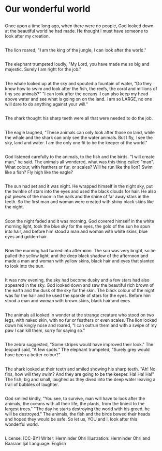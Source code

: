 # Our wonderful world

##
Once upon a time long ago, when
there were no people, God looked
down at the beautiful world he had
made.
He thought I must have someone to
look after my creation.

##
The lion roared, "I am the king of
the jungle, I can look after the
world."

##
The elephant trumpeted loudly, "My
Lord, you have made me so big and
majestic. Surely I am right for the
job."

##
The whale looked up at the sky and spouted a
fountain of water, "Do they know how to swim and
look after the fish, the reefs, the coral and millions of
tiny sea animals?"
"I can look after the oceans. I can also keep my head
above water and see what is going on on the land. I
am so LARGE, no one will dare to do anything
against your will."

##
The shark thought his sharp teeth
were all that were needed to do the
job.

##
The eagle laughed, "These animals
can only look after those on land,
while the whale and the shark can
only see the water animals. But I
fly, I see the sky, land and water. I
am the only one fit to be the keeper
of the world."

##
God listened carefully to the animals, to the fish and
the birds.
"I will create man," he said. The animals all
wondered, what was this thing called "man".
What colour, with feathers or fur, or scales?
Will he run like the lion? Swim like a fish?
Fly high like the eagle?

##
The sun had set and it was night. He wrapped
himself in the night sky, put the twinkle of stars into
the eyes and used the black clouds for hair. He also
put pieces of the moon in the nails and the shine of
far away stars in the teeth.
So the first man and woman were created with shiny
black skins like the night.

##
Soon the night faded and it was
morning.
God covered himself in the white
morning light, took the blue sky for
the eyes, the gold of the sun he
spun into hair, and before him stood
a man and woman with white skins,
blue eyes and golden hair.

##
Now the morning had turned into
afternoon. The sun was very bright,
so he pulled the yellow light, and
the deep black shadow of the
afternoon and made a man and
woman with yellow skins, black hair
and eyes that slanted to look into
the sun.

##
It was now evening, the sky had become dusky and a
few stars had also appeared in the sky.
God looked down and saw the beautiful rich brown of
the earth and the dusk of the sky for the skin. The
black colour of the night was for the hair and he used
the sparkle of stars for the eyes.
Before him stood a man and woman with brown
skins, black hair and eyes.

##
The animals all looked in wonder at
the strange creature who stood on
two legs, with naked skin, with no
fur or feathers or even scales.
The lion looked down his kingly
nose and roared, "I can outrun them
and with a swipe of my paw I can
kill them, sorry for saying so."

##
The zebra suggested, "Some stripes
would have improved their look."
The leopard said, "A few spots."
The elephant trumpeted, "Surely
grey would have been a better
colour?"

##
The shark looked at their teeth and smiled showing
his sharp teeth. "Ah! No fins, how will they swim?
And they are going to be the keeper. Ha! Ha! Ha!"
The fish, big and small, laughed as they dived into
the deep water leaving a trail of bubbles of laughter.

##
God smiled kindly, "You see, to survive, man will
have to look after the animals, the oceans with all
their life, the plants, from the tiniest to the largest
trees."
"The day he starts destroying the world with his
greed, he will be destroyed."
The animals, the fish and the birds bowed their
heads and hoped they would be safe.
So let us, YOU and I, look after this wonderful world.

##
License: [CC-BY]
Writer: Herminder Ohri
Illustration: Herminder Ohri and Baaraan Ijal
Language: English
